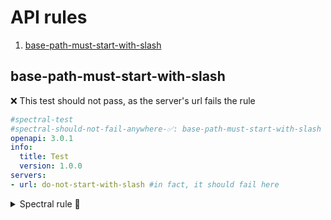 # API rules

1. [base-path-must-start-with-slash](#base-path-must-start-with-slash)

## base-path-must-start-with-slash

❌ This test should not pass, as the server's url fails the rule
```yaml
#spectral-test
#spectral-should-not-fail-anywhere-✅: base-path-must-start-with-slash
openapi: 3.0.1
info:
  title: Test
  version: 1.0.0
servers:
- url: do-not-start-with-slash #in fact, it should fail here
```

<details>
  <summary>Spectral rule 🤖</summary>

```yaml
#spectral-rule
base-path-must-start-with-slash:
  description: Base path must start with /.
  message: "{{description}}. But was {{value}}."
  given: $.servers[*]
  severity: error
  then:
    field: url
    function: pattern
    functionOptions:
      match: "^\/"
```

</details>